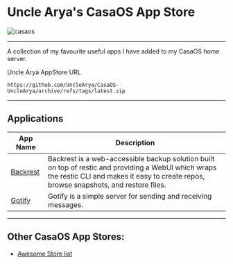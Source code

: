 # Uncle Arya's CasaOS App Store

![casaos](https://github.com/user-attachments/assets/2e8f420e-c651-48c8-9310-8505bd5d3228)

---

A collection of my favourite useful apps I have added to my CasaOS home server.

Uncle Arya AppStore URL
```
https://github.com/UncleArya/CasaOS-UncleArya/archive/refs/tags/latest.zip
```

---

## Applications

| App Name                                                                          | Description                                                                                                                                                                                  |
| --------------------------------------------------------------------------------- | -------------------------------------------------------------------------------------------------------------------------------------------------------------------------------------------- |
| [Backrest](https://github.com/UncleArya/CasaOS-UncleArya/tree/main/Apps/Backrest) | Backrest is a web-accessible backup solution built on top of restic and providing a WebUI which wraps the restic CLI and makes it easy to create repos, browse snapshots, and restore files. |
| [Gotify](https://github.com/UncleArya/CasaOS-UncleArya/tree/main/Apps/Gotify)     | Gotify is a simple server for sending and receiving messages.                                                                                                                                |

---

## Other CasaOS App Stores:

-   [Awesome Store list](https://awesome.casaos.io/content/3rd-party-app-stores/list.html)

